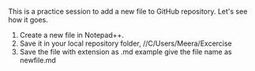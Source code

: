 This is a practice session to add a new file to GitHub repository.
Let's see how it goes.

1. Create a new file in Notepad++.
2. Save it in your local repository folder, //C/Users/Meera/Excercise
3. Save the file with extension as .md example give the file name as newfile.md